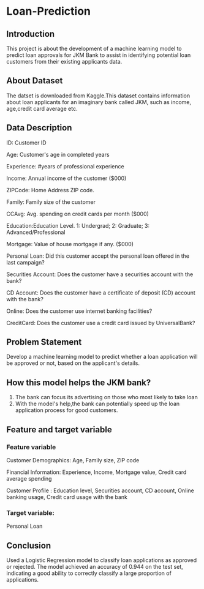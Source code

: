 # Loan-Prediction
## Introduction
This project is about the development of a machine learning model to predict loan approvals for JKM Bank to assist in identifying potential loan customers from their existing applicants data.
## About Dataset
The datset is downloaded from Kaggle.This dataset contains information about loan applicants for an imaginary bank called JKM, such as income, age,credit card average etc.

## Data Description
ID:	Customer ID		

Age:	Customer's age in completed years	

Experience:	#years of professional experience							

Income:	Annual income of the customer ($000)							

ZIPCode:	Home Address ZIP code.							

Family:	Family size of the customer	

CCAvg:	Avg. spending on credit cards per month ($000)		

Education:Education Level. 1: Undergrad; 2: Graduate; 3: Advanced/Professional		

Mortgage:	Value of house mortgage if any. ($000)			

Personal Loan: Did this customer accept the personal loan offered in the last campaign?							

Securities Account:	Does the customer have a securities account with the bank?					

CD Account:	Does the customer have a certificate of deposit (CD) account with the bank?						

Online:	Does the customer use internet banking facilities?			

CreditCard:	Does the customer use a credit card issued by UniversalBank?							


## Problem Statement
Develop a machine learning model to predict whether a loan application will be approved or not, based on the applicant's details.
## How this model helps the JKM bank?
1. The bank can focus its advertising on those who most likely to take loan
2. With the model's help,the bank can potentially speed up the loan application process for good customers.
## Feature and target variable
### Feature variable
Customer Demographics: Age, Family size, ZIP code

Financial Information: Experience, Income, Mortgage value, Credit card average spending

Customer Profile : Education level, Securities account, CD account, Online banking usage, Credit card usage with the bank

### Target variable:
Personal Loan
## Conclusion
Used a Logistic Regression model to classify loan applications as approved or rejected. The model achieved an accuracy of 0.944 on the test set, indicating a good ability to correctly classify a large proportion of applications.
